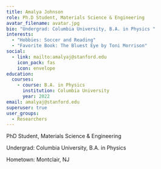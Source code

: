 ```yaml
---
title: Amalya Johnson
role: Ph.D Student, Materials Science & Engineering
avatar_filename: avatar.jpg
bio: "Undergrad: Columbia University, B.A. in Physics "
interests:
  - "Hobbies: Soccer and Reading"
  - "Favorite Book: The Bluest Eye by Toni Morrison"
social:
  - link: mailto:amalyaj@stanford.edu
    icon_pack: fas
    icon: envelope
education:
  courses:
    - course: B.A. in Physics
      institution: Columbia University
      year: 2022
email: amalyaj@stanford.edu
superuser: true
user_groups:
  - Researchers
---
```

PhD Student, Materials Science & Engineering

Undergrad: Columbia University, B.A. in Physics 

Hometown: Montclair, NJ